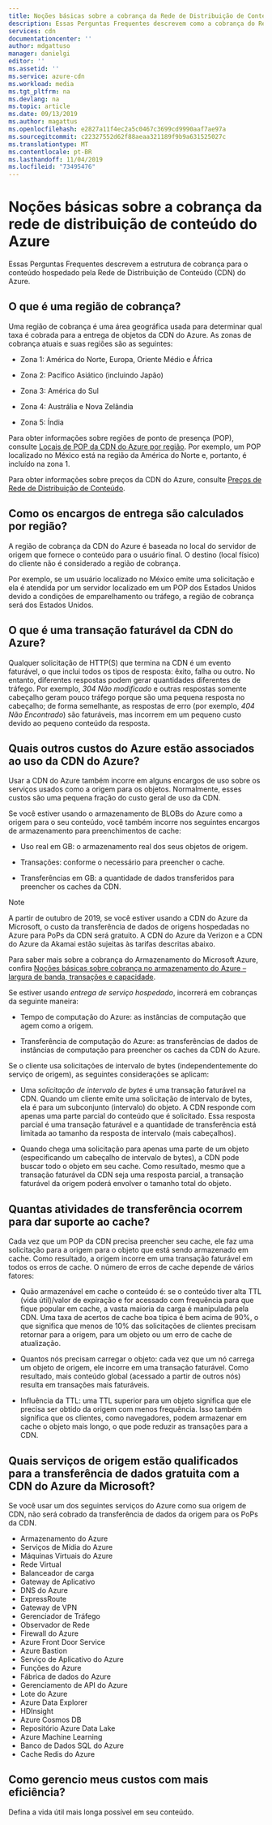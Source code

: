 ```yaml
---
title: Noções básicas sobre a cobrança da Rede de Distribuição de Conteúdo do Azure
description: Essas Perguntas Frequentes descrevem como a cobrança do Rede de Distribuição de Conteúdo do Azure funciona.
services: cdn
documentationcenter: ''
author: mdgattuso
manager: danielgi
editor: ''
ms.assetid: ''
ms.service: azure-cdn
ms.workload: media
ms.tgt_pltfrm: na
ms.devlang: na
ms.topic: article
ms.date: 09/13/2019
ms.author: magattus
ms.openlocfilehash: e2827a11f4ec2a5c0467c3699cd9990aaf7ae97a
ms.sourcegitcommit: c22327552d62f88aeaa321189f9b9a631525027c
ms.translationtype: MT
ms.contentlocale: pt-BR
ms.lasthandoff: 11/04/2019
ms.locfileid: "73495476"
---
```

# <a name="understanding-azure-cdn-billing"></a>Noções básicas sobre a cobrança da rede de distribuição de conteúdo do Azure

Essas Perguntas Frequentes descrevem a estrutura de cobrança para o conteúdo hospedado pela Rede de Distribuição de Conteúdo (CDN) do Azure.

## <a name="what-is-a-billing-region"></a>O que é uma região de cobrança?
Uma região de cobrança é uma área geográfica usada para determinar qual taxa é cobrada para a entrega de objetos da CDN do Azure. As zonas de cobrança atuais e suas regiões são as seguintes:

- Zona 1: América do Norte, Europa, Oriente Médio e África

- Zona 2: Pacífico Asiático (incluindo Japão)

- Zona 3: América do Sul

- Zona 4: Austrália e Nova Zelândia

- Zona 5: Índia

Para obter informações sobre regiões de ponto de presença (POP), consulte [Locais de POP da CDN do Azure por região](https://docs.microsoft.com/azure/cdn/cdn-pop-locations). Por exemplo, um POP localizado no México está na região da América do Norte e, portanto, é incluído na zona 1. 

Para obter informações sobre preços da CDN do Azure, consulte [Preços de Rede de Distribuição de Conteúdo](https://azure.microsoft.com/pricing/details/cdn/).

## <a name="how-are-delivery-charges-calculated-by-region"></a>Como os encargos de entrega são calculados por região?
A região de cobrança da CDN do Azure é baseada no local do servidor de origem que fornece o conteúdo para o usuário final. O destino (local físico) do cliente não é considerado a região de cobrança.

Por exemplo, se um usuário localizado no México emite uma solicitação e ela é atendida por um servidor localizado em um POP dos Estados Unidos devido a condições de emparelhamento ou tráfego, a região de cobrança será dos Estados Unidos.

## <a name="what-is-a-billable-azure-cdn-transaction"></a>O que é uma transação faturável da CDN do Azure?
Qualquer solicitação de HTTP(S) que termina na CDN é um evento faturável, o que inclui todos os tipos de resposta: êxito, falha ou outro. No entanto, diferentes respostas podem gerar quantidades diferentes de tráfego. Por exemplo, *304 Não modificado* e outras respostas somente cabeçalho geram pouco tráfego porque são uma pequena resposta no cabeçalho; de forma semelhante, as respostas de erro (por exemplo, *404 Não Encontrado*) são faturáveis, mas incorrem em um pequeno custo devido ao pequeno conteúdo da resposta.

## <a name="what-other-azure-costs-are-associated-with-azure-cdn-use"></a>Quais outros custos do Azure estão associados ao uso da CDN do Azure?
Usar a CDN do Azure também incorre em alguns encargos de uso sobre os serviços usados como a origem para os objetos. Normalmente, esses custos são uma pequena fração do custo geral de uso da CDN.

Se você estiver usando o armazenamento de BLOBs do Azure como a origem para o seu conteúdo, você também incorre nos seguintes encargos de armazenamento para preenchimentos de cache:

- Uso real em GB: o armazenamento real dos seus objetos de origem.

- Transações: conforme o necessário para preencher o cache.

- Transferências em GB: a quantidade de dados transferidos para preencher os caches da CDN.

> [!NOTE]
> A partir de outubro de 2019, se você estiver usando a CDN do Azure da Microsoft, o custo da transferência de dados de origens hospedadas no Azure para PoPs da CDN será gratuito. A CDN do Azure da Verizon e a CDN do Azure da Akamai estão sujeitas às tarifas descritas abaixo.

Para saber mais sobre a cobrança do Armazenamento do Microsoft Azure, confira [Noções básicas sobre cobrança no armazenamento do Azure – largura de banda, transações e capacidade](https://blogs.msdn.microsoft.com/windowsazurestorage/2010/07/08/understanding-windows-azure-storage-billing-bandwidth-transactions-and-capacity/).

Se estiver usando *entrega de serviço hospedado*, incorrerá em cobranças da seguinte maneira:

- Tempo de computação do Azure: as instâncias de computação que agem como a origem.

- Transferência de computação do Azure: as transferências de dados de instâncias de computação para preencher os caches da CDN do Azure.

Se o cliente usa solicitações de intervalo de bytes (independentemente do serviço de origem), as seguintes considerações se aplicam:

- Uma *solicitação de intervalo de bytes* é uma transação faturável na CDN. Quando um cliente emite uma solicitação de intervalo de bytes, ela é para um subconjunto (intervalo) do objeto. A CDN responde com apenas uma parte parcial do conteúdo que é solicitado. Essa resposta parcial é uma transação faturável e a quantidade de transferência está limitada ao tamanho da resposta de intervalo (mais cabeçalhos).

- Quando chega uma solicitação para apenas uma parte de um objeto (especificando um cabeçalho de intervalo de bytes), a CDN pode buscar todo o objeto em seu cache. Como resultado, mesmo que a transação faturável da CDN seja uma resposta parcial, a transação faturável da origem poderá envolver o tamanho total do objeto.

## <a name="how-much-transfer-activity-occurs-to-support-the-cache"></a>Quantas atividades de transferência ocorrem para dar suporte ao cache?
Cada vez que um POP da CDN precisa preencher seu cache, ele faz uma solicitação para a origem para o objeto que está sendo armazenado em cache. Como resultado, a origem incorre em uma transação faturável em todos os erros de cache. O número de erros de cache depende de vários fatores:

- Quão armazenável em cache o conteúdo é: se o conteúdo tiver alta TTL (vida útil)/valor de expiração e for acessado com frequência para que fique popular em cache, a vasta maioria da carga é manipulada pela CDN. Uma taxa de acertos de cache boa típica é bem acima de 90%, o que significa que menos de 10% das solicitações de clientes precisam retornar para a origem, para um objeto ou um erro de cache de atualização.

- Quantos nós precisam carregar o objeto: cada vez que um nó carrega um objeto de origem, ele incorre em uma transação faturável. Como resultado, mais conteúdo global (acessado a partir de outros nós) resulta em transações mais faturáveis.

- Influência da TTL: uma TTL superior para um objeto significa que ele precisa ser obtido da origem com menos frequência. Isso também significa que os clientes, como navegadores, podem armazenar em cache o objeto mais longo, o que pode reduzir as transações para a CDN.

## <a name="which-origin-services-are-eligible-for-free-data-transfer-with-azure-cdn-from-microsoft"></a>Quais serviços de origem estão qualificados para a transferência de dados gratuita com a CDN do Azure da Microsoft? 
Se você usar um dos seguintes serviços do Azure como sua origem de CDN, não será cobrado da transferência de dados da origem para os PoPs da CDN. 

- Armazenamento do Azure
- Serviços de Mídia do Azure
- Máquinas Virtuais do Azure
- Rede Virtual
- Balanceador de carga
- Gateway de Aplicativo
- DNS do Azure
- ExpressRoute
- Gateway de VPN
- Gerenciador de Tráfego
- Observador de Rede
- Firewall do Azure
- Azure Front Door Service
- Azure Bastion
- Serviço de Aplicativo do Azure
- Funções do Azure
- Fábrica de dados do Azure
- Gerenciamento de API do Azure
- Lote do Azure 
- Azure Data Explorer
- HDInsight
- Azure Cosmos DB
- Repositório Azure Data Lake
- Azure Machine Learning 
- Banco de Dados SQL do Azure
- Cache Redis do Azure

## <a name="how-do-i-manage-my-costs-most-effectively"></a>Como gerencio meus custos com mais eficiência?
Defina a vida útil mais longa possível em seu conteúdo. 
